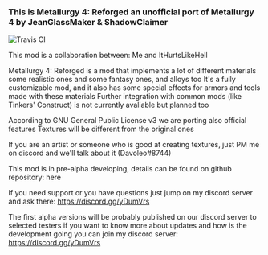 ### This is Metallurgy 4: Reforged an unofficial port of Metallurgy 4 by JeanGlassMaker & ShadowClaimer

![Travis CI](https://travis-ci.org/Davoleo/Metallurgy-4-Reforged.svg?branch=1.12.2)

This mod is a collaboration between: Me and ItHurtsLikeHell

Metallurgy 4: Reforged is a mod that implements a lot of different materials some realistic ones and some fantasy ones, and alloys too
It's a fully customizable mod, and it also has some special effects for armors and tools made with these materials
Further integration with common mods (like Tinkers' Construct) is not currently avaliable but planned too

According to GNU General Public License v3 we are porting also official features
Textures will be different from the original ones


If you are an artist or someone who is good at creating textures, just PM me on discord and we'll talk about it (Davoleo#8744)


This mod is in pre-alpha developing, details can be found on github repository: here

If you need support or you have questions just jump on my discord server and ask there: https://discord.gg/yDumVrs

The first alpha versions will be probably published on our discord server to selected testers if you want to know more about updates and how is the development going you can join my discord server: https://discord.gg/yDumVrs 
